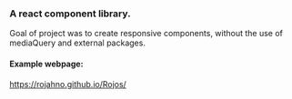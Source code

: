 ### A react component library. 
Goal of project was to create responsive components, without the use of mediaQuery and external packages.

#### Example webpage:
https://rojahno.github.io/Rojos/
